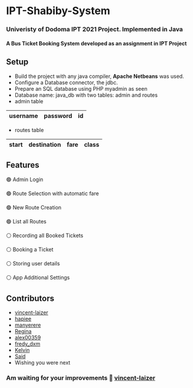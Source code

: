 # IPT-Shabiby-System

### Univeristy of Dodoma IPT 2021 Project. Implemented in Java
#### A Bus Ticket Booking System developed as an assignment in IPT Project

## Setup
- Build the project with any java compiler, **Apache Netbeans** was used.
- Configure a Database connector, the jdbc.
- Prepare an SQL database using PHP myadmin as seen
- Database name: java_db with two tables: admin and routes
- admin table


|  username | password | id |
| ----------|----------|----|

- routes table


| start | destination | fare | class |
| ------|-------------|------|-------|


## Features
:green_circle: Admin Login


:green_circle: Route Selection with automatic fare


:green_circle: New Route Creation


:green_circle: List all Routes


:white_circle: Recording all Booked Tickets


:white_circle: Booking a Ticket


:white_circle: Storing user details


:white_circle: App Additional Settings

## Contributors
+ [vincent-laizer](https://github.com/vincent-laizer)
+ [hapiee]()
+ [manyerere]()
+ [Regina]() 
+ [alex00359]()
+ [fredy_dxm]()
+ [Kelvin]()
+ [Said]()
+ Wishing you were next

### Am waiting for your improvements :slightly_smiling_face: [vincent-laizer](https://github.com/vincent-laizer)
